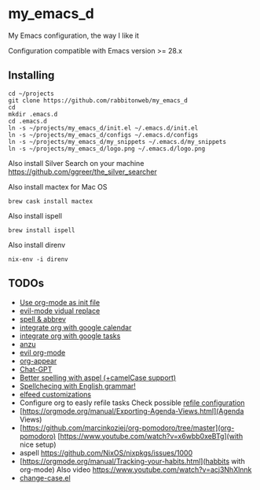 # my_emacs_d

My Emacs configuration, the way I like it

Configuration compatible with Emacs version >= 28.x

## Installing

```
cd ~/projects
git clone https://github.com/rabbitonweb/my_emacs_d
cd
mkdir .emacs.d
cd .emacs.d
ln -s ~/projects/my_emacs_d/init.el ~/.emacs.d/init.el
ln -s ~/projects/my_emacs_d/configs ~/.emacs.d/configs
ln -s ~/projects/my_emacs_d/my_snippets ~/.emacs.d/my_snippets
ln -s ~/projects/my_emacs_d/logo.png ~/.emacs.d/logo.png
```

Also install Silver Search on your machine https://github.com/ggreer/the_silver_searcher

Also install mactex for Mac OS

```
brew cask install mactex
```


Also install ispell

```
brew install ispell
```

Also install direnv

```
nix-env -i direnv
```

## TODOs
* [Use org-mode as init file](https://gewhere.github.io/orgmode-emacs-init-file)
* [evil-mode vidual replace](https://github.com/troyp/evil-visual-replace#introduction)
* [spell & abbrev](https://endlessparentheses.com/ispell-and-abbrev-the-perfect-auto-correct.html)
* [integrate org with google calendar](https://github.com/kidd/org-gcal.el)
* [integrate org with google tasks](https://github.com/JulienMasson/org-gtasks)
* [anzu](https://github.com/emacsorphanage/anzu)
* [evil org-mode](https://github.com/Somelauw/evil-org-mode)
* [org-appear](https://github.com/awth13/org-appear)
* [Chat-GPT](https://www.youtube.com/watch?v=fvBDxiFPG6I)
* [Better spelling with aspel (+camelCase support)](http://blog.binchen.org/posts/what-s-the-best-spell-check-set-up-in-emacs.html)
* [Spellchecing with English grammar!](https://joelkuiper.eu/spellcheck_emacs)
* [elfeed customizations](https://nullprogram.com/blog/2015/1203/)
* Configure org to easly refile tasks Check possible [refile configuration](https://github.com/syl20bnr/spacemacs/issues/3094[discussion])
* [https://orgmode.org/manual/Exporting-Agenda-Views.html](Agenda Views)
* [https://github.com/marcinkoziej/org-pomodoro/tree/master](org-pomodoro) [https://www.youtube.com/watch?v=x6wbb0xeBTg](with nice setup)
* aspell
  https://github.com/NixOS/nixpkgs/issues/1000
* [https://orgmode.org/manual/Tracking-your-habits.html](habbits with org-mode)
  Also video https://www.youtube.com/watch?v=acj3NhXlnnk
* [change-case.el](https://github.com/TakesxiSximada/change-case.el)
